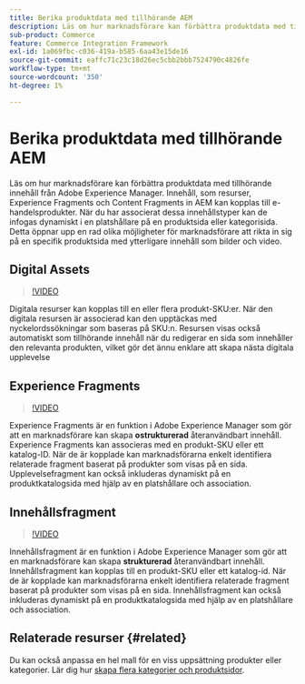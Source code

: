 ```yaml
---
title: Berika produktdata med tillhörande AEM
description: Läs om hur marknadsförare kan förbättra produktdata med tillhörande innehåll från Adobe Experience Manager genom att dynamiskt lägga till marknadsföringsinnehåll på produktsidor. Detta ger marknadsförarna en rad möjligheter att rikta in sig på specifika produktsidor med ytterligare innehåll som bilder och video.
sub-product: Commerce
feature: Commerce Integration Framework
exl-id: 1a069fbc-c036-419a-b585-6aa43e15de16
source-git-commit: eaffc71c23c18d26ec5cbb2bbb7524790c4826fe
workflow-type: tm+mt
source-wordcount: '350'
ht-degree: 1%

---
```


# Berika produktdata med tillhörande AEM

Läs om hur marknadsförare kan förbättra produktdata med tillhörande innehåll från Adobe Experience Manager. Innehåll, som resurser, Experience Fragments och Content Fragments in AEM kan kopplas till e-handelsprodukter. När du har associerat dessa innehållstyper kan de infogas dynamiskt i en platshållare på en produktsida eller kategorisida. Detta öppnar upp en rad olika möjligheter för marknadsförare att rikta in sig på en specifik produktsida med ytterligare innehåll som bilder och video.

## Digital Assets

>[!VIDEO](https://video.tv.adobe.com/v/339121/?quality=12&learn=on)

Digitala resurser kan kopplas till en eller flera produkt-SKU:er. När den digitala resursen är associerad kan den upptäckas med nyckelordssökningar som baseras på SKU:n. Resursen visas också automatiskt som tillhörande innehåll när du redigerar en sida som innehåller den relevanta produkten, vilket gör det ännu enklare att skapa nästa digitala upplevelse

## Experience Fragments

>[!VIDEO](https://video.tv.adobe.com/v/333205/?quality=12&learn=on)

Experience Fragments är en funktion i Adobe Experience Manager som gör att en marknadsförare kan skapa **ostrukturerad** återanvändbart innehåll. Experience Fragments kan associeras med en produkt-SKU eller ett katalog-ID. När de är kopplade kan marknadsförarna enkelt identifiera relaterade fragment baserat på produkter som visas på en sida. Upplevelsefragment kan också inkluderas dynamiskt på en produktkatalogsida med hjälp av en platshållare och association.

## Innehållsfragment

>[!VIDEO](https://video.tv.adobe.com/v/339182/?quality=12&learn=on)

Innehållsfragment är en funktion i Adobe Experience Manager som gör att en marknadsförare kan skapa **strukturerad** återanvändbart innehåll. Innehållsfragment kan kopplas till en produkt-SKU eller ett katalog-id. När de är kopplade kan marknadsförarna enkelt identifiera relaterade fragment baserat på produkter som visas på en sida. Innehållsfragment kan också inkluderas dynamiskt på en produktkatalogsida med hjälp av en platshållare och association.

## Relaterade resurser {#related}

Du kan också anpassa en hel mall för en viss uppsättning produkter eller kategorier. Lär dig hur [skapa flera kategorier och produktsidor](/help/commerce/cif/configuring/multi-template-usage.md).
